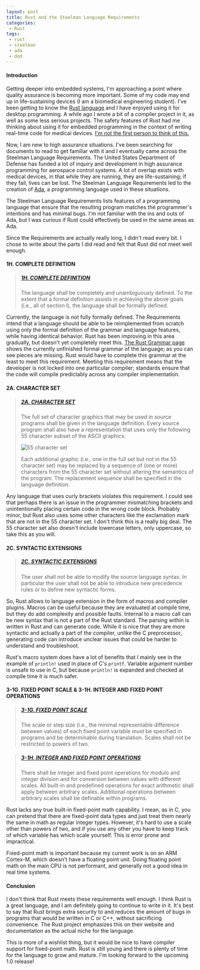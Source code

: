 ```yaml
---
layout: post
title: Rust and the Steelman Language Requirements
categories:
 - Rust
tags:
 - rust
 - steelman
 - ada
 - dod
---
```


#### Introduction

Getting deeper into embedded systems, I'm approaching a point where quality assurance is becoming more important. Some of my code may end up in life-sustaining devices (I am a biomedical engineering student). I've been getting to know the [Rust language](http://www.rust-lang.org/) and I have enjoyed using it for desktop programming. A while ago I wrote a bit of a compiler project in it, as well as some less serious projects. The safety features of Rust had me thinking about using it for embedded programming in the context of writing real-time code for medical devices. [I'm not the first person to think of this. ](http://zinc.rs/)

Now, I am new to high assurance situations. I've been searching for documents to read to get familiar with it and I eventually came across the Steelman Language Requirements. The United States Department of Defense has funded a lot of inquiry and development in high assurance programming for aerospace control systems. A lot of overlap exists with medical devices, in that while they are running, they are life-sustaining; if they fail, lives can be lost. The Steelman Language Requirements led to the creation of [Ada](http://en.wikipedia.org/wiki/Ada_%28programming_language%29), a programming language used in these situations. 

The Steelman Language Requirements lists features of a programming language that ensure that the resulting program matches the programmer's intentions and has minimal bugs. I'm not familiar with the ins and outs of Ada, but I was curious if Rust could effectively be used in the same areas as Ada. 

Since the Requirements are actually really long, I didn't read every bit. I chose to write about the parts I did read and felt that Rust did not meet well enough. 

#### 1H. COMPLETE DEFINITION

> ##### [1H. COMPLETE DEFINITION](http://www.iment.com/maida/computer/steel/steelman.htm#s1h.)
> The language shall be completely and unambiguously defined. To the extent that a formal definition assists in achieving the above goals (i.e., all of section l), the language shall be formally defined. 

Currently, the language is not fully formally defined. The Requirements intend that a language should be able to be reimplemented from scratch using only the formal definition of the grammar and language features, while having identical behavior. Rust has been improving in this area gradually, but doesn't yet completely meet this. [The Rust Grammar page](http://doc.rust-lang.org/grammar.html) shows the currently unfinished formal grammar of the language; as you can see pieces are missing. Rust would have to complete this grammar at the least to meet this requirement. Meeting this requirement means that the developer is not locked into one particular compiler; standards ensure that the code will compile predictably across any compiler implementation. 

#### 2A. CHARACTER SET

<blockquote>
<a href="http://www.iment.com/maida/computer/steel/steelman.htm#s2a."><h5>2A. CHARACTER SET</h5></a>
<p>The full set of character graphics that may be used in source programs shall be given in the language definition. Every source program shall also have a representation that uses only the following 55 character subset of the ASCII graphics: </p>

<img src="http://www.iment.com/maida/computer/steel/images/characterset.jpg" alt="55 character set" />

<p>Each additional graphic (i.e., one in the full set but not in the 55 character set) may be replaced by a sequence of (one or more) characters from the 55 character set without altering the semantics of the program. The replacement sequence shall be specified in the language definition. </p></blockquote>

Any language that uses curly brackets violates this requirement. I could see that perhaps there is an issue in the programmer mismatching brackets and unintentionally placing certain code in the wrong code block. Probably minor, but Rust also uses some other characters like the exclamation mark that are not in the 55 character set. I don't think this is a really big deal. The 55 character set also doesn't include lowercase letters, only uppercase, so take this as you will. 

#### 2C. SYNTACTIC EXTENSIONS

> ##### [2C. SYNTACTIC EXTENSIONS](http://www.iment.com/maida/computer/steel/steelman.htm#s2c.)
> The user shall not be able to modify the source language syntax. In particular the user shall not be able to introduce new precedence rules or to define new syntactic forms. 

So, Rust allows to language extension in the form of macros and compiler plugins. Macros can be useful because they are evaluated at compile time, but they do add complexity and possible faults. Internal to a macro call can be new syntax that is not a part of the Rust standard. The parsing within is written in Rust and can generate code. While it is nice that they are more syntactic and actually a part of the compiler, unlike the C preprocessor, generating code can introduce unclear issues that could be harder to understand and troubleshoot. 

Rust's macro system does have a lot of benefits that I mainly see in the example of ```println!``` used in place of C's ```printf```. Variable argument number is unsafe to use in C, but because ```println!``` is expanded and checked at compile time it is much safer. 

#### 3-1G. FIXED POINT SCALE & 3-1H. INTEGER AND FIXED POINT OPERATIONS

> ##### [3-1G. FIXED POINT SCALE](http://www.iment.com/maida/computer/steel/steelman.htm#s3-1g.)
> The scale or step size (i.e., the minimal representable difference between values) of each fixed point variable must be specified in programs and be determinable during translation. Scales shall not be restricted to powers of two.

> ##### [3-1H. INTEGER AND FIXED POINT OPERATIONS](http://www.iment.com/maida/computer/steel/steelman.htm#s3-1h.)
> There shall be integer and fixed point operations for modulo and integer division and for conversion between values with different scales. All built-in and predefined operations for exact arithmetic shall apply between arbitrary scales. Additional operations between arbitrary scales shall be definable within programs. 

Rust lacks any true built-in fixed-point math capability. I mean, as in C, you can pretend that there are fixed-point data types and just treat them nearly the same in math as regular integer types. However, it's hard to use a scale other than powers of two, and if you use any other you have to keep track of which variable has which scale yourself. This is error prone and impractical. 

Fixed-point math is important because my current work is on an ARM Cortex-M, which doesn't have a floating point unit. Doing floating point math on the main CPU is not performant, and generally not a good idea in real time systems. 

#### Conclusion

I don't think that Rust meets these requirements well enough. I think Rust is a great language, and I am definitely going to continue to write in it. It's best to say that Rust brings extra security to and reduces the amount of bugs in programs that would be written in C or C++, without sacrificing convenience. The Rust project emphasizes this on their website and documentation as the actual niche for the language. 

This is more of a wishlist thing, but it would be nice to have compiler support for fixed-point math. Rust is still young and there is plenty of time for the language to grow and mature. I'm looking forward to the upcoming 1.0 release!


